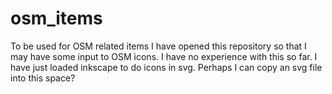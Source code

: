 # osm_items
To be used for OSM related items
I have opened this repository so that I may have some input to OSM icons.
I have no experience with this so far.
I have just loaded inkscape to do icons in svg.
Perhaps I can copy an svg file into this space?
